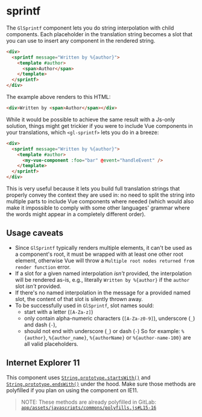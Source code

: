 # sprintf

<!-- STORY -->

The `GlSprintf` component lets you do string interpolation with child components. Each placeholder in the translation string becomes a slot that you can use to insert any component in the rendered string.

```html
<div>
  <sprintf message="Written by %{author}">
    <template #author>
      <span>Author</span>
    </template>
  </sprintf>
</div>
```

The example above renders to this HTML:

```html
<div>Written by <span>Author</span></div>
```

While it would be possible to achieve the same result with a Js-only solution, things might get trickier if you were to include Vue components in your translations, which `<gl-sprintf>` lets you do in a breeze:

```html
<div>
  <sprintf message="Written by %{author}">
    <template #author>
      <my-vue-component :foo="bar" @event="handleEvent" />
    </template>
  </sprintf>
</div>
```

This is very useful because it lets you build full translation strings that properly convey the context they are used in: no need to split the string into multiple parts to include Vue components where needed (which would also make it impossible to comply with some other languages' grammar where the words might appear in a completely different order).

## Usage caveats

- Since `GlSprintf` typically renders multiple elements, it can't be used as a component's root, it must be wrapped with at least one other root element, otherwise Vue will throw a `Multiple root nodes returned from render function` error.
- If a slot for a given named interpolation _isn't_ provided, the interpolation will be rendered as-is, e.g., literally `Written by %{author}` if the `author` slot _isn't_ provided.
- If there's no named interpolation in the message for a provided named slot, the content of that slot is silently thrown away.
- To be successfully used in `GlSprintf`, slot names sould:
  * start with a letter (`[A-Za-z]`)
  * only contain alpha-numeric characters (`[A-Za-z0-9]`), underscore (`_`) and dash (`-`),
  * should not end with underscore (`_`) or dash (`-`)
  So for example: `%{author}`, `%{author_name}`, `%{authorName}` or `%{author-name-100}` are all valid placeholders.

## Internet Explorer 11

This component uses [`String.prototype.startsWith()`](https://developer.mozilla.org/en-US/docs/Web/JavaScript/Reference/Global_Objects/String/startsWith) and [`String.prototype.endsWith()`](https://developer.mozilla.org/en-US/docs/Web/JavaScript/Reference/Global_Objects/String/endsWith) under the hood. Make sure those methods are polyfilled if you plan on using the component on IE11.

> NOTE: These methods are already polyfilled in GitLab: [`app/assets/javascripts/commons/polyfills.js#L15-16`](https://gitlab.com/gitlab-org/gitlab/blob/dc60dee6ed6234dda9f032195577cd8fad9646d8/app/assets/javascripts/commons/polyfills.js#L15-16)
